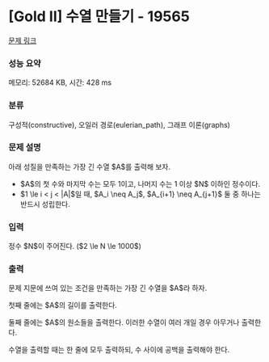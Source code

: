 # [Gold II] 수열 만들기 - 19565 

[문제 링크](https://www.acmicpc.net/problem/19565) 

### 성능 요약

메모리: 52684 KB, 시간: 428 ms

### 분류

구성적(constructive), 오일러 경로(eulerian_path), 그래프 이론(graphs)

### 문제 설명

<p>아래 성질을 만족하는 가장 긴 수열 $A$를 출력해 보자.</p>

<ul>
	<li>$A$의 첫 수와 마지막 수는 모두 1이고, 나머지 수는 1 이상 $N$ 이하인 정수이다.</li>
	<li>$1 \le i < j < |A|$일 때, $A_i \neq A_j$, $A_{i+1} \neq A_{j+1}$ 둘 중 하나는 반드시 성립한다.</li>
</ul>

### 입력 

 <p>정수 $N$이 주어진다. ($2 \le N \le 1000$)</p>

### 출력 

 <p>문제 지문에 쓰여 있는 조건을 만족하는 가장 긴 수열을 $A$라 하자.</p>

<p>첫째 줄에는 $A$의 길이를 출력한다.</p>

<p>둘째 줄에는 $A$의 원소들을 출력한다. 이러한 수열이 여러 개일 경우 아무거나 출력한다.</p>

<p>수열을 출력할 때는 한 줄에 모두 출력하되, 수 사이에 공백을 출력해야 한다.</p>


